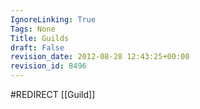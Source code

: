 ```yaml
---
IgnoreLinking: True
Tags: None
Title: Guilds
draft: False
revision_date: 2012-08-28 12:43:25+00:00
revision_id: 8496
---
```


#REDIRECT [[Guild]]
